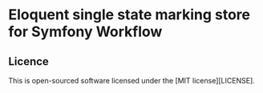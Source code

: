 # Eloquent single state marking store for Symfony Workflow

## Licence
This is open-sourced software licensed under the [MIT license][LICENSE].
